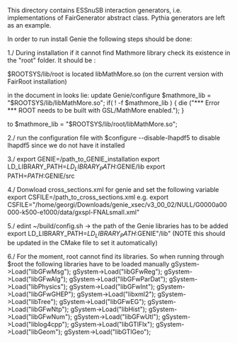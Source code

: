 This directory contains ESSnuSB interaction generators, i.e. implementations of FairGenerator abstract class. Pythia generators are left as an example.


In order to run install Genie the following steps should be done:


1./ During installation if it cannot find Mathmore library 
check its existence in the "root" folder. It should be :

$ROOTSYS/lib/root is located libMathMore.so (on the current version with FairRoot installation)

in the document in looks lie:
update Genie/configure 
$mathmore_lib = "$ROOTSYS/lib/libMathMore.so";
  if( ! -f $mathmore_lib ) {
     die ("*** Error *** ROOT needs to be built with GSL/MathMore enabled.");
  }

to
$mathmore_lib = "$ROOTSYS/lib/root/libMathMore.so";

2./ run the configuration file with 
$configure --disable-lhapdf5
to disable lhapdf5 since we do not have it installed

3./
export GENIE=/path_to_GENIE_installation
export LD_LIBRARY_PATH=$LD_LIBRARY_PATH:$GENIE/lib
export PATH=$PATH:$GENIE/src

4./ Donwload cross_sections.xml for genie
and  set the following variable
export CSFILE=/path_to_cross_sections.xml
e.g.
export CSFILE="/home/georgi/Downloads/genie_xsec/v3_00_02/NULL/G0000a00000-k500-e1000/data/gxspl-FNALsmall.xml"

5./ edint ~/build/config.sh -> the path of the Genie libraries has to be added 
export LD_LIBRARY_PATH=$LD_LIBRARY_PATH:$GENIE"/lib"
(NOTE this should be updated in the CMake file to set it automatically)


6./ For the moment, root cannot find its libraries.
So when running through 
$root 
the following libraries have to be loaded manually
gSystem->Load("libGFwMsg");
gSystem->Load("libGFwReg");
gSystem->Load("libGFwAlg");
gSystem->Load("libGFwParDat");
gSystem->Load("libPhysics");
gSystem->Load("libGFwInt");
gSystem->Load("libGFwGHEP");
gSystem->Load("libxml2");
gSystem->Load("libTree");
gSystem->Load("libGFwEG");
gSystem->Load("libGFwNtp");
gSystem->Load("libHist");
gSystem->Load("libGFwNum");
gSystem->Load("libGFwUtl");
gSystem->Load("liblog4cpp");
gSystem->Load("libGTlFlx");
gSystem->Load("libGeom");
gSystem->Load("libGTlGeo");






